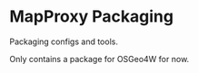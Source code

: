 MapProxy Packaging
==================

Packaging configs and tools.

Only contains a package for OSGeo4W for now.